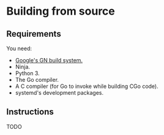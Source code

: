 # Building from source

## Requirements

You need:

- [Google's GN build system.](https://gn.googlesource.com/gn/)
- Ninja.
- Python 3.
- The Go compiler.
- A C compiler (for Go to invoke while building CGo code).
- systemd's development packages.

## Instructions

TODO

